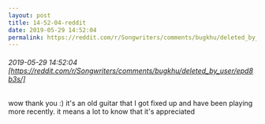 ```yaml
---
layout: post
title: 14-52-04-reddit
date: 2019-05-29 14:52:04
permalink: https://reddit.com/r/Songwriters/comments/bugkhu/deleted_by_user/epd8b3s/
---
```


###### 2019-05-29 14:52:04 [https://reddit.com/r/Songwriters/comments/bugkhu/deleted_by_user/epd8b3s/]
wow thank you :) it's an old guitar that I got fixed up and have been playing more recently. it means a lot to know that it's appreciated

